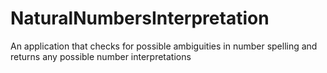# NaturalNumbersInterpretation
An application that checks for possible ambiguities in number spelling and returns any possible number interpretations 
